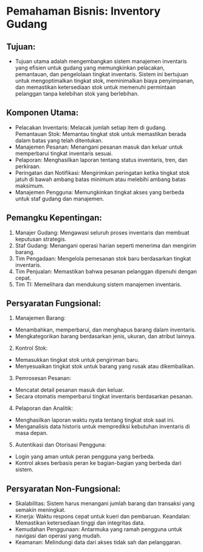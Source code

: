 # Pemahaman Bisnis: Inventory Gudang
## Tujuan:
- Tujuan utama adalah mengembangkan sistem manajemen inventaris yang efisien untuk gudang yang memungkinkan pelacakan, pemantauan, dan pengelolaan tingkat inventaris. Sistem ini bertujuan untuk mengoptimalkan tingkat stok, meminimalkan biaya penyimpanan, dan memastikan ketersediaan stok untuk memenuhi permintaan pelanggan tanpa kelebihan stok yang berlebihan.

## Komponen Utama:
- Pelacakan Inventaris: Melacak jumlah setiap item di gudang.
Pemantauan Stok: Memantau tingkat stok untuk memastikan berada dalam batas yang telah ditentukan.
- Manajemen Pesanan: Menangani pesanan masuk dan keluar untuk memperbarui tingkat inventaris sesuai.
- Pelaporan: Menghasilkan laporan tentang status inventaris, tren, dan perkiraan.
- Peringatan dan Notifikasi: Mengirimkan peringatan ketika tingkat stok jatuh di bawah ambang batas minimum atau melebihi ambang batas maksimum.
- Manajemen Pengguna: Memungkinkan tingkat akses yang berbeda untuk staf gudang dan manajemen.
## Pemangku Kepentingan:
1. Manajer Gudang: Mengawasi seluruh proses inventaris dan membuat keputusan strategis.
2.  Staf Gudang: Menangani operasi harian seperti menerima dan mengirim barang.
3. Tim Pengadaan: Mengelola pemesanan stok baru berdasarkan tingkat inventaris.
4. Tim Penjualan: Memastikan bahwa pesanan pelanggan dipenuhi dengan cepat.
5. Tim TI: Memelihara dan mendukung sistem manajemen inventaris.
## Persyaratan Fungsional:
1. Manajemen Barang:
- Menambahkan, memperbarui, dan menghapus barang dalam inventaris.
- Mengkategorikan barang berdasarkan jenis, ukuran, dan atribut lainnya.
2. Kontrol Stok:
- Memasukkan tingkat stok untuk pengiriman baru.
- Menyesuaikan tingkat stok untuk barang yang rusak atau dikembalikan.
3. Pemrosesan Pesanan:
- Mencatat detail pesanan masuk dan keluar.
- Secara otomatis memperbarui tingkat inventaris berdasarkan pesanan.
4. Pelaporan dan Analitik:
- Menghasilkan laporan waktu nyata tentang tingkat stok saat ini.
- Menganalisis data historis untuk memprediksi kebutuhan inventaris di masa depan.
5. Autentikasi dan Otorisasi Pengguna:
- Login yang aman untuk peran pengguna yang berbeda.
- Kontrol akses berbasis peran ke bagian-bagian yang berbeda dari sistem.
## Persyaratan Non-Fungsional:
- Skalabilitas: Sistem harus menangani jumlah barang dan transaksi yang semakin meningkat.
- Kinerja: Waktu respons cepat untuk kueri dan pembaruan.
Keandalan: Memastikan ketersediaan tinggi dan integritas data.
- Kemudahan Penggunaan: Antarmuka yang ramah pengguna untuk navigasi dan operasi yang mudah.
- Keamanan: Melindungi data dari akses tidak sah dan pelanggaran.